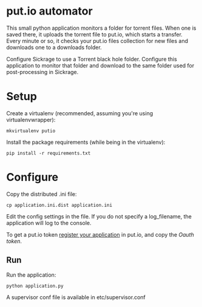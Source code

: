 # put.io automator #

This small python application monitors a folder for torrent files. When one is saved there,
it uploads the torrent file to put.io, which starts a transfer. Every minute or so, it
checks your put.io files collection for new files and downloads one to a downloads folder.

Configure Sickrage to use a Torrent black hole folder. Configure this application to
monitor that folder and download to the same folder used for post-processing in Sickrage.

# Setup #

Create a virtualenv (recommended, assuming you're using virtualenvwrapper):

    mkvirtualenv putio

Install the package requirements (while being in the virtualenv):

    pip install -r requirements.txt

# Configure #

Copy the distributed .ini file:

    cp application.ini.dist application.ini

Edit the config settings in the file. If you do not specify a log_filename, the application will log to the console.

To get a put.io token [register your application](https://put.io/v2/oauth2/register) in put.io, and copy the *Oauth token*.

## Run ##

Run the application:

    python application.py

A supervisor conf file is available in etc/supervisor.conf
